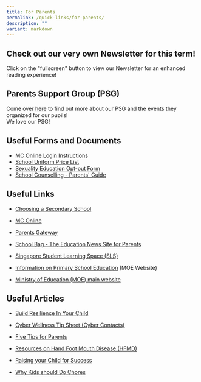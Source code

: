 ```yaml
---
title: For Parents
permalink: /quick-links/for-parents/
description: ""
variant: markdown
---
```

Check out our very own Newsletter for this term!
------------------------------------------------

  
  
Click on the "fullscreen" button to view our Newsletter for an enhanced reading experience!  
  

Parents Support Group (PSG)
---------------------------

  
Come over [here](https://yiochukangpri.moe.edu.sg/partners/parent-support-group-psg) to find out more about our PSG and the events they organized for our pupils!   
We love our PSG!  
  

Useful Forms and Documents
--------------------------

  

*   [MC Online Login Instructions](https://yiochukangpri.moe.edu.sg/qql/slot/u746/Others/Notification%20for%20Parents/Useful%20Links/MCE%20Parents'%20Talk%202015%20[Compatibility%20Mode].pdf)
*   [School Uniform Price List](https://yiochukangpri.moe.edu.sg/qql/slot/u746/Others/Notification%20for%20Parents/Forms/2019_Uniform.pdf)
*   [Sexuality Education Opt-out Form](https://yiochukangpri.moe.edu.sg/qql/slot/u746/Others/Notification%20for%20Parents/Letters%20to%20Parents%202018/2018_SEd_Parents'%20Opt-out%20Form.pdf)
*   [School Counselling - Parents' Guide](https://docs.google.com/a/yckps.edu.sg/viewer?a=v&pid=sites&srcid=eWNrcHMuZWR1LnNnfHlja3BzLWxlYXZlZm9ybXxneDo3YTNjNmQ4OTY2YWY0OTA1)

Useful Links
------------

*   [Choosing a Secondary School](https://www.schoolbag.sg/story/the-next-phase-choosing-a-secondary-school?utm_source=newsletter&utm_medium=email&utm_campaign=2019-Oct)

*   [MC Online](https://www.mconline.sg/LEAD/login/lms_login.aspx)
*   [Parents Gateway](https://pg.moe.edu.sg/)
*   [School Bag - The Education News Site for Parents](https://www.schoolbag.sg/)
*   [Singapore Student Learning Space (SLS)](https://vle.learning.moe.edu.sg/login)
*   [Information on Primary School Education](https://www.moe.gov.sg/education/primary) (MOE Website)
*   [Ministry of Education (MOE) main website](https://www.moe.gov.sg/)



Useful Articles
---------------
*   [Build Resilience In Your Child](https://yiochukangpri.moe.edu.sg/others/building-resilience)
*   [Cyber Wellness Tip Sheet (Cyber Contacts)](https://yiochukangpri.moe.edu.sg/qql/slot/u746/Others/Notification%20for%20Parents/Useful%20Links/Cyberwellness%20Tip%20sheet%20for%20Parents.pdf)

*   [Five Tips for Parents](https://docs.google.com/a/yckps.edu.sg/viewer?a=v&pid=sites&srcid=eWNrcHMuZWR1LnNnfHlja3BzLWxlYXZlZm9ybXxneDo3NzRiZjc3OWZlNmEzZmQ)
*   [Resources on Hand Foot Mouth Disease (HFMD)](http://www.hpb.gov.sg/HOPPortal/dandc-article/792)
*   [Raising your Child for Success](https://www.schoolbag.sg/story/raising-your-child-for-success#.V4xsxet97IX)
*   [Why Kids should Do Chores](https://www.schoolbag.sg/story/why-kids-should-do-chores#.V1RPLrh97IU)